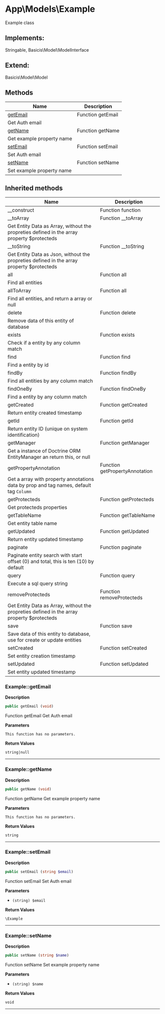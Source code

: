 # App\Models\Example  

Example class

## Implements:
Stringable, Basicis\Model\ModelInterface

## Extend:

Basicis\Model\Model

## Methods

| Name | Description |
|------|-------------|
|[getEmail](#examplegetemail)|Function getEmail
Get Auth email|
|[getName](#examplegetname)|Function getName
Get example property name|
|[setEmail](#examplesetemail)|Function setEmail
Set Auth email|
|[setName](#examplesetname)|Function setName
Set example property name|

## Inherited methods

| Name | Description |
|------|-------------|
|__construct|Function function|
|__toArray|Function __toArray
Get Entity Data as Array, without the propreties defined in the array property $protecteds|
|__toString|Function __toString
Get Entity Data as Json, without the propreties defined in the array property $protecteds|
|all|Function all
Find all entities|
|allToArray|Function all
Find all entities, and return a array or null|
|delete|Function delete
Remove data of this entity of database|
|exists|Function exists
Check if a entity by any column match|
|find|Function find
Find a entity by id|
|findBy|Function findBy
Find all entities by any column match|
|findOneBy|Function findOneBy
Find a entity by any column match|
|getCreated|Function getCreated
Return entity created timestamp|
|getId|Function getId
Return entity ID (unique on system identification)|
|getManager|Function getManager
Get a instance of Doctrine ORM EntityManager an return this, or null|
|getPropertyAnnotation|Function getPropertyAnnotation
Get a array with property annotations data by prop and tag names, default tag `Column`|
|getProtecteds|Function getProtecteds
Get protecteds properties|
|getTableName|Function getTableName
Get entity table name|
|getUpdated|Function getUpdated
Return entity updated timestamp|
|paginate|Function paginate
Paginate entity search with start offset (0) and total, this is ten (10) by default|
|query|Function query
Execute a sql query string|
|removeProtecteds|Function removeProtecteds
Get Entity Data as Array, without the propreties defined in the array property $protecteds|
|save|Function save
Save data of this entity to database, use for create or update entities|
|setCreated|Function setCreated
Set entity creation timestamp|
|setUpdated|Function setUpdated
Set entity updated timestamp|



### Example::getEmail  

**Description**

```php
public getEmail (void)
```

Function getEmail
Get Auth email 

 

**Parameters**

`This function has no parameters.`

**Return Values**

`string|null`




<hr />


### Example::getName  

**Description**

```php
public getName (void)
```

Function getName
Get example property name 

 

**Parameters**

`This function has no parameters.`

**Return Values**

`string`




<hr />


### Example::setEmail  

**Description**

```php
public setEmail (string $email)
```

Function setEmail
Set Auth email 

 

**Parameters**

* `(string) $email`

**Return Values**

`\Example`




<hr />


### Example::setName  

**Description**

```php
public setName (string $name)
```

Function setName
Set example property name 

 

**Parameters**

* `(string) $name`

**Return Values**

`void`




<hr />

